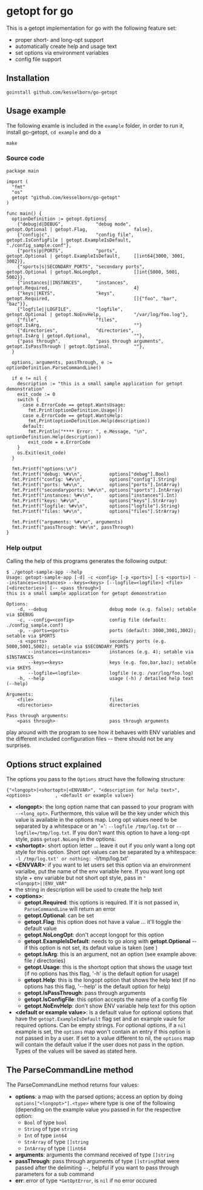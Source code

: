 getopt for go
=============

This is a getopt implementation for go with the following feature set:

 * proper short- and long-opt support
 * automatically create help and usage text
 * set options via environment variables
 * config file support

Installation
------------

    goinstall github.com/kesselborn/go-getopt

Usage example
-------------

The following examle is included in the `example` folder, in order to run it, install go-getopt, `cd example` and do a

    make

### Source code

    package main

    import (
      "fmt"
      "os"
      getopt "github.com/kesselborn/go-getopt"
    )

    func main() {
      optionDefinition := getopt.Options{
        {"debug|d|DEBUG",            "debug mode",             getopt.Optional | getopt.Flag,                 false},
        {"config|c",                 "config file",            getopt.IsConfigFile | getopt.ExampleIsDefault, "./config_sample.conf"},
        {"ports|p|PORTS",            "ports",                  getopt.Optional | getopt.ExampleIsDefault,     []int64{3000, 3001, 3002}},
        {"sports|s|SECONDARY_PORTS", "secondary ports",        getopt.Optional | getopt.NoLongOpt,            []int{5000, 5001, 5002}},
        {"instances||INSTANCES",     "instances",              getopt.Required,                               4}
        {"keys||KEYS",               "keys",                   getopt.Required,                               []{"foo", "bar", "baz"}},
        {"logfile||LOGFILE",         "logfile",                getopt.Optional | getopt.NoEnvHelp,            "/var/log/foo.log"},
        {"file",                     "files",                  getopt.IsArg,                                  ""}
        {"directories",              "directories",            getopt.IsArg | getopt.Optional,                ""},
        {"pass through",             "pass through arguments", getopt.IsPassThrough | getopt.Optional,        ""},
      }

      options, arguments, passThrough, e := optionDefinition.ParseCommandLine()

      if e != nil {
        description := "this is a small sample application for getopt demonstration"
        exit_code := 0
        switch {
          case e.ErrorCode == getopt.WantsUsage:
            fmt.Print(optionDefinition.Usage())
          case e.ErrorCode == getopt.WantsHelp:
            fmt.Print(optionDefinition.Help(description))
          default:
            fmt.Println("**** Error: ", e.Message, "\n", optionDefinition.Help(description))
            exit_code = e.ErrorCode
        }
        os.Exit(exit_code)
      }

      fmt.Printf("options:\n")
      fmt.Printf("debug: %#v\n",          options["debug"].Bool)
      fmt.Printf("config: %#v\n",         options["config"].String)
      fmt.Printf("ports: %#v\n",          options["ports"].IntArray)
      fmt.Printf("secondaryports: %#v\n", options["sports"].IntArray)
      fmt.Printf("instances: %#v\n",      options["instances"].Int)
      fmt.Printf("keys: %#v\n",           options["keys"].StrArray)
      fmt.Printf("logfile: %#v\n",        options["logfile"].String)
      fmt.Printf("files: %#v\n",          options["files"].StrArray)

      fmt.Printf("arguments: %#v\n", arguments)
      fmt.Printf("passThrough: %#v\n", passThrough)
    }

### Help output
Calling the help of this programs generates the following output:

    $ ./getopt-sample-app --help
    Usage: getopt-sample-app [-d] -c <config> [-p <ports>] [-s <sports>] --instances=<instances> --keys=<keys> [--logfile=<logfile>] <file> [<directories>] [-- <pass through>]
    this is a small sample application for getopt demonstration

    Options:
        -d, --debug                       debug mode (e.g. false); setable via $DEBUG
        -c, --config=<config>             config file (default: ./config_sample.conf)
        -p, --ports=<ports>               ports (default: 3000,3001,3002); setable via $PORTS
        -s <sports>                       secondary ports (e.g. 5000,5001,5002); setable via $SECONDARY_PORTS
            --instances=<instances>       instances (e.g. 4); setable via $INSTANCES
            --keys=<keys>                 keys (e.g. foo,bar,baz); setable via $KEYS
            --logfile=<logfile>           logfile (e.g. /var/log/foo.log)
        -h, --help                        usage (-h) / detailed help text (--help)

    Arguments:
        <file>                            files
        <directories>                     directories

    Pass through arguments:
        <pass through>                    pass through arguments

play around with the program to see how it behaves with ENV variables and the different included configuration files --
there should not be any surprises.

Options struct explained
------------------------

The options you pass to the `Options` struct have the following structure:

    {"<longopt>|<shortopt>|<ENVVAR>", "<description for help text>", <options>         , <default or example value>}

  * **&lt;longopt&gt;**: the long option name that can passed to your program with
`--<long_opt>`. Furthermore, this value will be the key under which this
value is available in the options map. Long opt values need to be separated
by a whitespace or an '=': `--logfile /tmp/log.txt` or `--logfile=/tmp/log.txt`.
If you don't want this option to have a long-opt style, pass `getopt.NoLong` in the options.
  * **&lt;shortopt&gt;**: short option letter ... leave it out if you only want a
long opt style for this option. Short opt values can be separated by a
whitespace: `-l /tmp/log.txt' or nothing: `-l/tmp/log.txt'
  * **&lt;ENVVAR&gt;**: if you want to let users set this option via an
environment varialbe, put the name of the env variable here. If you want
long opt style + env variable but not short opt style, pass in
`"<longopt>||ENV_VAR" `
  * the string in description will be used to create the help text
  * **&lt;options&gt;**:
    * **getopt.Required**: this options is required. If it is not passed in, `ParseCommandLine`
will return an error
    * **getopt.Optional**: can be set
    * **getopt.Flag**: this option does not have a value ... it'll toggle the default
value
    * **getopt.NoLongOpt**: don't accept longopt for this option
    * **getopt.ExampleIsDefault**: needs to go along with **getopt.Optional** -- if
this option is not set, its defaut value is taken (see <default or example value>)
    * **getopt.IsArg**: this is an argument, not an option (see example above: file / directories)
    * **getopt.Usage**: this is the shortopt option that shows the usage text (if no
options has this flag, '-h' is the default option for usage)
    * **getopt.Help**: this is the longopt option that shows the help text (if no options
has this flag, '--help' is the default option for help)
    * **getopt.IsPassThrough**: pass through arguments
    * **getopt.IsConfigFile**: this option accepts the name of a config file
    * **getopt.NoEnvHelp**: don't show ENV variable help text for this option
  * **&lt;default or example value&gt;**: is a default value for optional options that have the
`getopt.ExampleIsDefault` flag set and an example vaule for required options.
Can be empty strings. For optional options, if a `nil` example is set, the
`options` map won't contain an entry if this option is not passed in by a user.
If set to a value different to nil, the `options` map will contain the default value
if the user does not pass in the option. Types of the values will be saved as stated here.

The ParseCommandLine method
----------------------------

The ParseCommandLine method returns four values:

 * **options**: a map with the parsed options; access an option by doing `options["<longopt>"].<type>`
where type is one of the following (depending on the example value you passed in for the respective
option:
   * `Bool` of type `bool`
   * `String` of type `string`
   * `Int` of type `int64`
   * `StrArray` of type `[]string`
   * `IntArray` of type `[]int64`
 * **arguments**: arguments the command received of type `[]string`
 * **passThrough**: pass through arguments of type `[]string`that were passed
after the delimiting `--`, helpful if you want to pass through parameters for a sub command
 * **err**: error of type `*GetOptError`, is `nil` if no error occured
